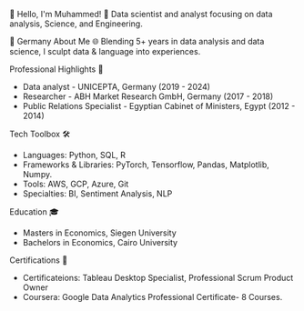 👋 Hello, I'm Muhammed!
🚀 Data scientist and analyst focusing on data analysis, Science, and Engineering.

📍 Germany
About Me 🌐
Blending 5+ years in data analysis and data science, I sculpt data & language into experiences.

Professional Highlights 🌟
- Data analyst - UNICEPTA, Germany (2019 - 2024)
- Researcher - ABH Market Research GmbH, Germany (2017 - 2018)
- Public Relations Specialist - Egyptian Cabinet of Ministers, Egypt (2012 - 2014)

Tech Toolbox 🛠️
- Languages: Python, SQL, R
- Frameworks & Libraries: PyTorch, Tensorflow, Pandas, Matplotlib, Numpy.
- Tools: AWS, GCP, Azure, Git
- Specialties: BI, Sentiment Analysis, NLP

Education 🎓
- Masters in Economics, Siegen University
- Bachelors in Economics, Cairo University

Certifications 📜
- Certificateions: Tableau Desktop Specialist, Professional Scrum Product Owner 
- Coursera: Google Data Analytics Professional Certificate- 8 Courses.






